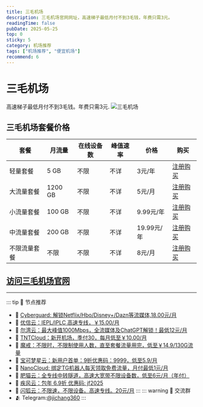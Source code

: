 ```yaml
---
title: 三毛机场
description: 三毛机场官网网址，高速梯子最低月付不到3毛钱，年费只需3元。
readingTime: false
pubDate: 2025-05-25
top: 0
sticky: 5
category: 机场推荐
tags: ["机场推荐", "便宜机场"]
recommend: 6
---
```

# 三毛机场
高速梯子最低月付不到3毛钱。年费只需3元.
![三毛机场](/assets/sanmao.jpg "三毛机场")
## 三毛机场套餐价格
| 套餐 | 月流量 | 在线设备数 | 峰值速率 | 价格 | 购买 |
| --- | --- | --- | --- | --- | --- |
| 轻量套餐 | 5 GB | 不限 | 不详 | 3元/年 | [注册购买](https://gw-1.xn--ehqx7tcnnope.com/#/register?code=AdIdGx8O) |
| 大流量套餐 | 1200 GB | 不限 |不详 | 5元/月 | [注册购买](https://gw-1.xn--ehqx7tcnnope.com/#/register?code=AdIdGx8O) |
| 小流量套餐 | 100 GB | 不限 | 不详 | 9.99元/年 |  [注册购买](https://gw-1.xn--ehqx7tcnnope.com/#/register?code=AdIdGx8O) |
| 中流量套餐 | 200 GB | 不限 | 不详 | 19.99元/年 |  [注册购买](https://gw-1.xn--ehqx7tcnnope.com/#/register?code=AdIdGx8O) |
|不限流量套餐 | 不限 | 不限 | 不详 | 8元/月 |  [注册购买](https://gw-1.xn--ehqx7tcnnope.com/#/register?code=AdIdGx8O) |
[访问三毛机场官网](https://gw-1.xn--ehqx7tcnnope.com/#/register?code=AdIdGx8O)
---------
---------
::: tip 🎉 节点推荐
- 🚀 [Cyberguard: 解锁Netflix/Hbo/Disney+/Dazn等流媒体,18.00元/月](https://www.cyberguard.best/#/register?code=XsreC0T5)<br>
- 🚀 [优信云：IEPL/IPLC 高速专线，￥15.00/月](https://www.优信云.com/#/register?code=JRtE5uIV)<br>
- 🚀 [尔湾云：最大峰值1000Mbps，全流媒体及ChatGPT解锁！最低12元/月](https://erwan6.net/auth/register?code=BoObCd)<br>
- 🚀 [TNTCloud：新开机场，季付30，每月低至￥10.00/月](https://haibing822.tntvipaff.cc/#/register?code=GtjJVgml)<br>
- 🚀 [魔戒：不限时，不限制使用人数，直至套餐流量用完，低至￥14.9/130G流量](https://mojie.app/#/register?code=sSdtPtLo)<br>
- 🚀 [宝可梦星云：新用户首单：9折优惠码：9999，低至5.9/月 ](https://love.521pokemon.com/register?code=56ERkkxp)<br>
- 🚀 [NanoCloud: 绑定TG机器人每天领取免费流量，月付最低1元/月](https://edu.uodoo.bid/auth/register?code=JMiOQDHf)<br>
- 🚀 [肥猫云：全专线中转隧道，高速大宽带不限设备数，低至6元/月（年付）](https://fchb1188.fcvipaff.cc/register?aff=X1vZd2wf)<br>
- 🚀 [疾风云：包年 6.9折 优惠码: jf2025](https://homes.tr25.cn?code=ReCm)<br>
- 🚀 [闪狐云：不限速，不限设备。高速专线。20元/月](https://inv02.ffaff.cc/register?aff=WQApz2pv)
:::
::: warning  💬 交流群
- 🫂 Telegram:[@jichang360](https://t.me/jichang360)
:::
